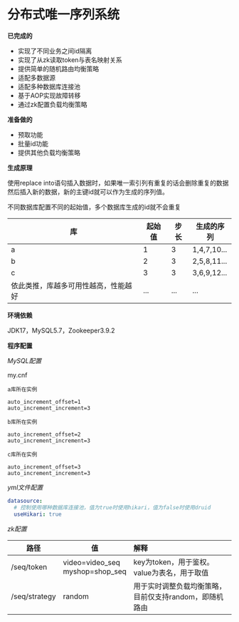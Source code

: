 # 分布式唯一序列系统
**已完成的**

- 实现了不同业务之间id隔离
- 实现了从zk读取token与表名映射关系
- 提供简单的随机路由均衡策略
- 适配多数据源
- 适配多种数据库连接池
- 基于AOP实现故障转移
- 通过zk配置负载均衡策略

**准备做的**

- 预取功能
- 批量id功能
- 提供其他负载均衡策略

**生成原理**

使用replace into语句插入数据时，如果唯一索引列有重复的话会删除重复的数据然后插入新的数据，新的主键id就可以作为生成的序列值。

不同数据库配置不同的起始值，多个数据库生成的id就不会重复

| 库                  | 起始值 | 步长  | 生成的序列       |
|--------------------|-----|-----|-------------|
| a                  | 1   | 3   | 1,4,7,10... |
| b                  | 2   | 3   | 2,5,8,11... |
| c                  | 3   | 3   | 3,6,9,12... |
| 依此类推，库越多可用性越高，性能越好 | ... | ... | ...         |

**环境依赖**

JDK17，MySQL5.7，Zookeeper3.9.2

**程序配置**

*MySQL配置*

my.cnf

`a库所在实例`

```text
auto_increment_offset=1
auto_increment_increment=3
```

`b库所在实例`

```text
auto_increment_offset=2
auto_increment_increment=3
```

`c库所在实例`

```text
auto_increment_offset=3
auto_increment_increment=3
```

*yml文件配置*

```yaml
datasource:
  # 控制使用哪种数据库连接池，值为true时使用hikari，值为false时使用druid
  useHikari: true
```

*zk配置*

| 路径            | 值                                    | 解释                             |
|---------------|--------------------------------------|:-------------------------------|
| /seq/token    | video=video_seq <br/>myshop=shop_seq | key为token，用于鉴权。value为表名，用于取值   |
| /seq/strategy | random                               | 用于实时调整负载均衡策略，目前仅支持random，即随机路由 |

